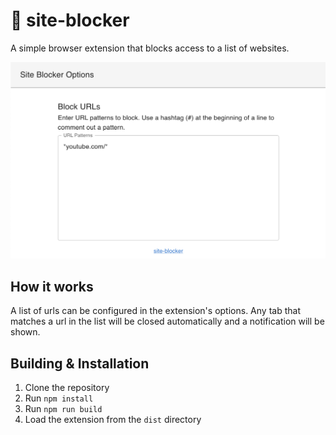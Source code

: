 # 🚫 site-blocker

A simple browser extension that blocks access to a list of websites.

![](browser_extensions/site-blocker/images/screenshot.png)

## How it works

A list of urls can be configured in the extension's options. Any tab that matches a url in the list will be closed automatically and a notification will be shown.

## Building & Installation

1. Clone the repository
2. Run `npm install`
3. Run `npm run build`
4. Load the extension from the `dist` directory
